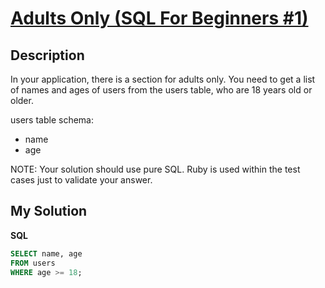 # [Adults Only (SQL For Beginners #1)](https://www.codewars.com/kata/590a95eede09f87472000213)

## Description

In your application, there is a section for adults only. You need to get a list of names and ages of users from the users table, who are 18 years old or older.

users table schema:

- name
- age

NOTE: Your solution should use pure SQL. Ruby is used within the test cases just to validate your answer.

## My Solution

**SQL**

```sql
SELECT name, age
FROM users
WHERE age >= 18;
```
